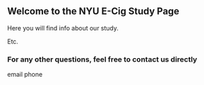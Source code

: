 ## Welcome to the NYU E-Cig Study Page

Here you will find info about our study.

Etc.

### For any other questions, feel free to contact us directly
email phone
